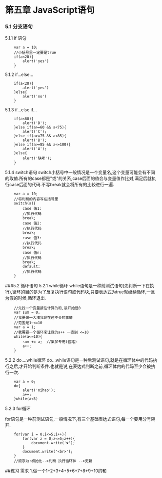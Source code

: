 # 第五章 JavaScript语句
### 5.1 分支语句
5.1.1 if 语句

		var a = 10;
        //小括号里一定要是true
        if(a<20){
            alert('yes')
        }

5.1.2 if...else...

        if(a<20){
            alert('yes')
        }else{
            alert('no')
        }

5.1.3 if...else if...
 
		if(a<60){
            alert('D');
        }else if(a>=60 && a<75){
            alert('C');
        }else if(a>=75 && a<85){
            alert('B');
        }else if(a>=85 && a<=100){
            alert('A');
        }else{
            alert('缺考');
        }

5.1.4 switch语句
switch小括号中一般情况是一个变量名,这个变量可能会有不同的取值.所有的case都是"或"的关系,case后面的值会与变量值作比对,满足后就执行case后面的代码.不写break就会将所有的比较进行一遍.

		var a = 10;
        //将判断的内容写在括号里
        switch(a){
            case 值1:
            //执行代码
            break;
            case 值2:
            //执行代码
            break;
            case 值3:
            //执行代码
            break;
            case 值n:
            //执行代码
            break;
            default:
            //执行代码
        }

###5.2 循环语句
5.2.1 while循环
while语句是一种前测试语句(先判断一下在执行),循环的目的是为了反复执行语句或代码块,只要表达式为true就继续循环,一旦为假的时候,循环退出.

		//先找一个变量接住计算的和,最开始是0
        var sum = 0;
        //我要做一大堆我现在还不会的事情
        //范围是1~<=10
        var a = 1;
        //我需要一个循环来让我的a++ 一直到 <=10
        while(a<=10){
            sum += a;  //累加专用(套路)
            a++;
        }

5.2.2 do....while循环
do...while语句是一种后测试语句,就是在循环体中的代码执行之后,才开始判断条件.也就是说,在表达式判断之前,循环体内的代码至少会被执行一次.

        var a = 0;
        do{
            alert('nihao');
            a++;
        }while(a<5)

5.2.3 for循环

for语句是一种前测试语句,一般情况下,有三个基础表达式语句,每一个要用分号隔开.

		for(var i = 0;i<=5;i++){
            for(var z = 0;z<=5;z++){
                document.write('❤');
            }
            document.write('<br>');
        }
		//顺序为:初始化-->判断 执行循环体 -->更新






##练习
需求
1.做一个1+2+3+4+5+6+7+8+9+10的和
